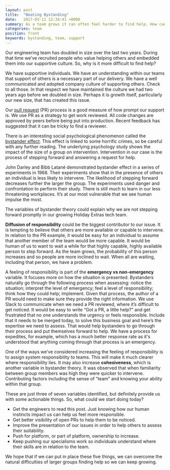 ```yaml
---
layout: post
title:  "Beating Bystanding"
date:   2017-03-11 12:34:41 +0000
summary: As a team grows it can often feel harder to find help. How can you get your team back on the front foot and supporting each other?
categories: team
position: front
keywords: bystanding, team, support
---
```

Our engineering team has doubled in size over the last two years. During that time we’ve recruited people who value helping others and embedded them into our supportive culture. So, why is it more difficult to find help?

We have supportive individuals. We have an understanding within our teams that support of others is a necessary part of our delivery. We have a well communicated and adopted company culture of supporting others. Check to all those. In that respect we have maintained the culture we had two years ago before we doubled in size. Perhaps it is growth itself, particularly our new size, that has created this issue.

Our [pull request](https://help.github.com/articles/using-pull-requests/) (PR) process is a good measure of how prompt our support is. We use PR as a strategy to get work reviewed. All code changes are approved by peers before being put into production. Recent feedback has suggested that it can be tricky to find a reviewer.

There is an interesting social psychological phenomenon called the [bystander effect](https://en.wikipedia.org/wiki/Bystander_effect). This effect is linked to some horrific crimes, so be careful with any further reading. The underlying psychology study shows the impact of the size of a group on intervention. Intervention in our case is the process of stepping forward and answering a request for help.

John Darley and Bibb Latané demonstrated bystander effect in a series of experiments in 1968. Their experiments show that in the presence of others an individual is less likely to intervene. The likelihood of stepping forward decreases further the larger the group. The experiments used danger and confrontation to perform their study. There is still much to learn in our less threatening workplaces. It’s at our most vulnerable that we see human impulse the most.

The variables of bystander theory could explain why we are not stepping forward promptly in our growing Holiday Extras tech team.

**Diffusion of responsibility** could be the biggest contributor to our issue. It is tempting to believe that others are more available or capable to intervene. In relation to the PR example, it would be easy for an individual to assume that another member of the team would be more capable. It would be human of us to want to wait a while for that highly capable, highly available person to step forward. As the team grows, the probability of this person increases and so people are more inclined to wait. When all are waiting, including that person, we have a problem.

A feeling of responsibility is part of the **emergency vs non-emergency** variable. It focuses more on how the situation is presented. Bystanders naturally go through the following process when assessing: notice the situation; interpret the level of emergency; feel a level of responsibility; think how they could help; implement. Given that process, the author of a PR would need to make sure they provide the right information. We use Slack to communicate when we need a PR reviewed, where it’s difficult to get noticed. It would be easy to write “Got a PR, a little help?” and get frustrated that no one understands the urgency or feels responsible. Include that it needs to be merged today, to solve this business goal and here’s the expertise we need to assess. That would help bystanders to go through their process and put themselves forward to help. We have a process for expedites, for example, which has a much better response rate as it's understood that anything coming through that process is an emergency.

One of the ways we’ve considered increasing the feeling of responsibility is to assign system responsibility to teams. This will make it much clearer where responsibility lies. It may also increase **cohesiveness**, which is another variable in bystander theory. It was observed that when familiarity between group members was high they were quicker to intervene. Contributing factors including the sense of “team” and knowing your ability within that group.

These are just three of seven variables identified, but definitely provide us with some actionable things. So, what could we start doing today?

- Get the engineers to read this post. Just knowing how our human instincts impact us can help us feel more responsible.
- Get better visibility of open PRs to help them to be noticed.
- Improve the presentation of our issues in order to help others to assess their suitability.
- Push for platform, or part of platform, ownership to increase.
- Keep pushing our specialisms work so individuals understand where their skills are in relation to the team.

We hope that if we can put in place these five things, we can overcome the natural difficulties of larger groups finding help so we can keep growing.  
